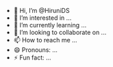- 👋 Hi, I’m @HiruniDS
- 👀 I’m interested in ...
- 🌱 I’m currently learning ...
- 💞️ I’m looking to collaborate on ...
- 📫 How to reach me ...
- 😄 Pronouns: ...
- ⚡ Fun fact: ...

<!---
HiruniDS/HiruniDS is a ✨ special ✨ repository because its `README.md` (this file) appears on your GitHub profile.
You can click the Preview link to take a look at your changes.
--->
